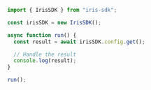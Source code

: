 <!-- Start SDK Example Usage [usage] -->
```typescript
import { IrisSDK } from "iris-sdk";

const irisSDK = new IrisSDK();

async function run() {
  const result = await irisSDK.config.get();

  // Handle the result
  console.log(result);
}

run();

```
<!-- End SDK Example Usage [usage] -->